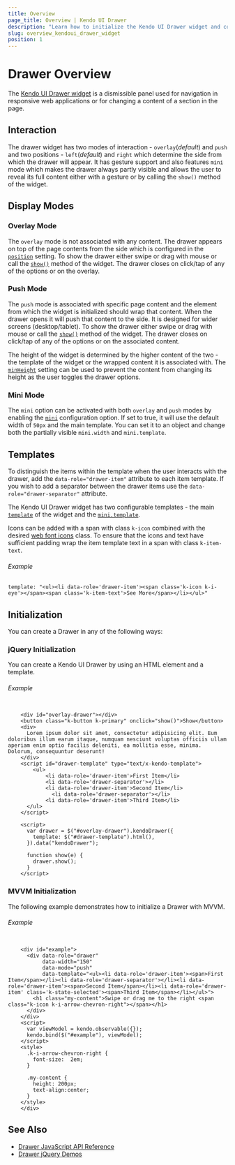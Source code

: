 ```yaml
---
title: Overview
page_title: Overview | Kendo UI Drawer
description: "Learn how to initialize the Kendo UI Drawer widget and configure its behaviors."
slug: overview_kendoui_drawer_widget
position: 1
---
```


# Drawer Overview

The [Kendo UI Drawer widget](https://demos.telerik.com/kendo-ui/drawer/index) is a dismissible panel used for navigation in responsive web applications or for changing a content of a section in the page.

## Interaction

The drawer widget has two modes of interaction - `overlay`(*default*) and `push` and two positions - `left`(*default*) and `right` which determine the side from which the drawer will appear. It has gesture support and also features `mini` mode which makes the drawer always partly visible and allows the user to reveal its full content either with a gesture or by calling the `show()` method of the widget.

## Display Modes

### Overlay Mode

The `overlay` mode is not associated with any content. The drawer appears on top of the page contents from the side which is configured in the [`position`](/api/javascript/ui/drawer/configuration/position) setting. To show the drawer either swipe or drag with mouse or call the [`show()`](/api/javascript/ui/drawer/methods/show) method of the widget. The drawer closes on click/tap of any of the options or on the overlay.

### Push Mode

The `push` mode is associated with specific page content and the element from which the widget is initialized should wrap that content. When the drawer opens it will push that content to the side. It is designed for wider screens (desktop/tablet). To show the drawer either swipe or drag with mouse or call the [`show()`](/api/javascript/ui/drawer/methods/show) method of the widget. The drawer closes on click/tap of any of the options or on the associated content.

The height of the widget is determined by the higher content of the two - the template of the widget or the wrapped content it is associated with. The [`minHeight`](/api/javascript/ui/drawer/configuration/minheight) setting can be used to prevent the content from changing its height as the user toggles the drawer options.

### Mini Mode

The `mini` option can be activated with both `overlay` and `push` modes by enabling the [`mini`](/api/javascript/ui/drawer/configuration/mini) configuration option. If set to true, it will use the default width of `50px` and the main template. You can set it to an object and change both the partially visible `mini.width` and `mini.template`.

## Templates

To distinguish the items within the template when the user interacts with the drawer, add the `data-role="drawer-item"` attribute to each item template. If you wish to add a separator between the drawer items use the `data-role="drawer-separator"` attribute.

The Kendo UI Drawer widget has two configurable templates - the main [`template`](/api/javascript/ui/drawer/configuration/template) of the widget and the [`mini.template`](/api/javascript/ui/drawer/configuration/mini.template).

Icons can be added with a span with class `k-icon` combined with the desired [web font icons](/styles-and-layout/icons-web#list-of-font-icons) class. To ensure that the icons and text have sufficient padding wrap the item template text in a span with class `k-item-text`.

###### Example

    template: "<ul><li data-role='drawer-item'><span class='k-icon k-i-eye'></span><span class='k-item-text'>See More</span></li></ul>"

## Initialization

You can create a Drawer in any of the following ways:

### jQuery Initialization

You can create a Kendo UI Drawer by using an HTML element and a template.

###### Example

```dojo

    <div id="overlay-drawer"></div>
    <button class="k-button k-primary" onclick="show()">Show</button>
    <div>
      Lorem ipsum dolor sit amet, consectetur adipisicing elit. Eum doloribus illum earum itaque, numquam nesciunt voluptas officiis ullam aperiam enim optio facilis deleniti, ea mollitia esse, minima. Dolorum, consequuntur deserunt!
    </div>
    <script id="drawer-template" type="text/x-kendo-template">
  		<ul>
     		<li data-role='drawer-item'>First Item</li>
     		<li data-role='drawer-separator'></li>
     		<li data-role='drawer-item'>Second Item</li>
 	 	 	  <li data-role='drawer-separator'></li>
     		<li data-role='drawer-item'>Third Item</li>
      </ul>
    </script>

    <script>
      var drawer = $("#overlay-drawer").kendoDrawer({
        template: $("#drawer-template").html(),
      }).data("kendoDrawer");

      function show(e) {
        drawer.show();
      }
    </script>
```

### MVVM Initialization

The following example demonstrates how to initialize a Drawer with MVVM.

###### Example

```dojo

    <div id="example">
      <div data-role="drawer"
           data-width="150"
           data-mode="push"
           data-template="<ul><li data-role='drawer-item'><span>First Item</span></li><li data-role='drawer-separator'></li><li data-role='drawer-item'><span>Second Item</span></li><li data-role='drawer-item' class='k-state-selected'><span>Third Item</span></li></ul>">
        <h1 class="my-content">Swipe or drag me to the right <span class="k-icon k-i-arrow-chevron-right"></span></h1>
      </div>
    </div>
    <script>
      var viewModel = kendo.observable({});
      kendo.bind($("#example"), viewModel);
    </script>
    <style>
      .k-i-arrow-chevron-right {
        font-size:  2em;
      }

      .my-content {
        height: 200px;
        text-align:center;
      }
    </style>
    </div>
```

## See Also

* [Drawer JavaScript API Reference](/api/javascript/ui/drawer)
* [Drawer jQuery Demos](https://demos.telerik.com/kendo-ui/drawer/index)
